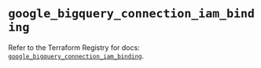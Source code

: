 # `google_bigquery_connection_iam_binding`

Refer to the Terraform Registry for docs: [`google_bigquery_connection_iam_binding`](https://registry.terraform.io/providers/hashicorp/google/6.41.0/docs/resources/bigquery_connection_iam_binding).
